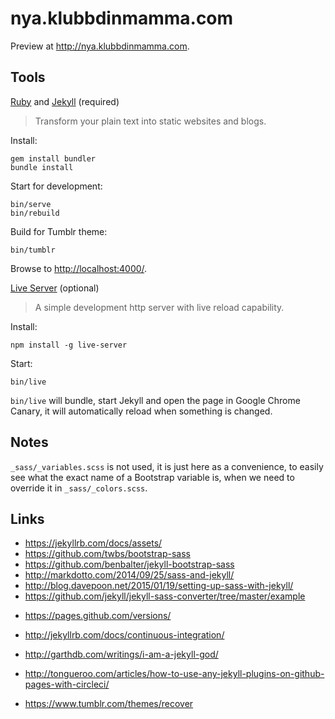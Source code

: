 # nya.klubbdinmamma.com

Preview at http://nya.klubbdinmamma.com.

## Tools

[Ruby](https://www.ruby-lang.org/en/) and [Jekyll](https://jekyllrb.com/) (required)

> Transform your plain text into static websites and blogs.

Install:

    gem install bundler
    bundle install

Start for development:

    bin/serve
    bin/rebuild

Build for Tumblr theme:

    bin/tumblr

Browse to [http://localhost:4000/](http://localhost:4000/).

[Live Server](https://github.com/tapio/live-server) (optional)

> A simple development http server with live reload capability.

Install:

    npm install -g live-server

Start:

    bin/live

`bin/live` will bundle, start Jekyll and open the page in Google Chrome Canary, it will automatically reload when something is changed.

## Notes

`_sass/_variables.scss` is not used, it is just here as a convenience, to easily see what the exact name of a Bootstrap variable is, when we need to override it in `_sass/_colors.scss`.

## Links

* https://jekyllrb.com/docs/assets/
* https://github.com/twbs/bootstrap-sass
* https://github.com/benbalter/jekyll-bootstrap-sass
* http://markdotto.com/2014/09/25/sass-and-jekyll/
* http://blog.davepoon.net/2015/01/19/setting-up-sass-with-jekyll/
* https://github.com/jekyll/jekyll-sass-converter/tree/master/example

<!-- -->

* https://pages.github.com/versions/
* http://jekyllrb.com/docs/continuous-integration/
* http://garthdb.com/writings/i-am-a-jekyll-god/

* http://tongueroo.com/articles/how-to-use-any-jekyll-plugins-on-github-pages-with-circleci/

* https://www.tumblr.com/themes/recover
